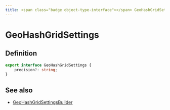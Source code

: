```yaml
---
title: <span class="badge object-type-interface"></span> GeoHashGridSettings
---
```

# <span class="badge object-type-interface"></span> GeoHashGridSettings

## Definition

```typescript
export interface GeoHashGridSettings {
	precision?: string;
}

```
## See also

 * <span class="badge builder"></span> [GeoHashGridSettingsBuilder](./builder-GeoHashGridSettingsBuilder.md)
